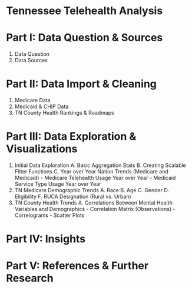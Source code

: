 # Tennessee Telehealth Analysis
# Part I: Data Question & Sources
1. Data Question
2. Data Sources 

# Part II: Data Import & Cleaning
1. Medicare Data
2. Medicaid & CHIP Data
3. TN County Health Rankings & Roadmaps


# Part III: Data Exploration & Visualizations
1. Initial Data Exploration
    A. Basic Aggregation Stats
    B. Creating Scalable Filter Functions
    C. Year over Year Nation Trends (Medicare and Medicaid) 
        - Medicare Telehealth Usage Year over Year
        - Medicaid Service Type Usage Year over Year
2. TN Medicare Demographic Trends
    A. Race
    B. Age
    C. Gender
    D. Eligibility
    F. RUCA Designation (Rural vs. Urban)
3. TN County Health Trends
    A. Correlations Between Mental Health Variables and Demographics
        - Correlation Matrix (Observations)
        - Correlograms
        - Scatter Plots

# Part IV: Insights

# Part V: References & Further Research
